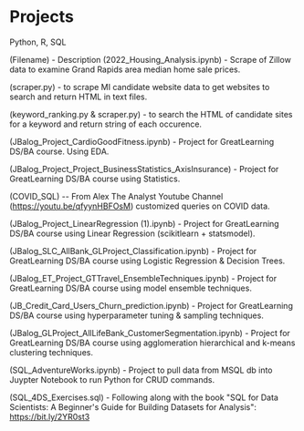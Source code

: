 # Projects
Python, R, SQL

(Filename) - Description
(2022_Housing_Analysis.ipynb) - Scrape of Zillow data to examine Grand Rapids area median home sale prices.

(scraper.py) - to scrape MI candidate website data to get websites to search and return HTML in text files.

(keyword_ranking.py & scraper.py) - to search the HTML of candidate sites for a keyword and return string of each occurence.

(JBalog_Project_CardioGoodFitness.ipynb) - Project for GreatLearning DS/BA course. Using EDA.

(JBalog_Project_Project_BusinessStatistics_AxisInsurance) - Project for GreatLearning DS/BA course using Statistics.

(COVID_SQL) -- From Alex The Analyst Youtube Channel (https://youtu.be/qfyynHBFOsM) customized queries on COVID data.

(JBalog_Project_LinearRegression (1).ipynb) - Project for GreatLearning DS/BA course using Linear Regression (scikitlearn + statsmodel).

(JBalog_SLC_AllBank_GLProject_Classification.ipynb) - Project for GreatLearning DS/BA course using Logistic Regression & Decision Trees.

(JBalog_ET_Project_GTTravel_EnsembleTechniques.ipynb) - Project for GreatLearning DS/BA course using model ensemble techniques.

(JB_Credit_Card_Users_Churn_prediction.ipynb) - Project for GreatLearning DS/BA course using hyperparameter tuning & sampling techniques.

(JBalog_GLProject_AllLifeBank_CustomerSegmentation.ipynb) - Project for GreatLearning DS/BA course using agglomeration hierarchical and k-means clustering techniques.

(SQL_AdventureWorks.ipynb) - Project to pull data from MSQL db into Juypter Notebook to run Python for CRUD commands.

(SQL_4DS_Exercises.sql) - Following along with the book "SQL for Data Scientists: A Beginner's Guide for Building Datasets for Analysis": https://bit.ly/2YR0st3
